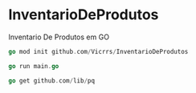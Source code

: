 # InventarioDeProdutos
Inventario De Produtos em GO

```go
go mod init github.com/Vicrrs/InventarioDeProdutos
```

```go
go run main.go
```

```go
go get github.com/lib/pq
```
